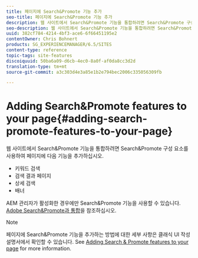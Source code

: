 ```yaml
---
title: 페이지에 Search&Promote 기능 추가
seo-title: 페이지에 Search&Promote 기능 추가
description: 웹 사이트에서 Search&Promote 기능을 통합하려면 Search&Promote 구성 요소를 사용하여 페이지에 키워드 검색, 검색 결과 페이지, 상세 검색 및 배너 기능을 추가하십시오.
seo-description: 웹 사이트에서 Search&Promote 기능을 통합하려면 Search&Promote 구성 요소를 사용하여 페이지에 키워드 검색, 검색 결과 페이지, 상세 검색 및 배너 기능을 추가하십시오.
uuid: 382cf784-4214-4bf3-ace6-6f66451195e2
contentOwner: Chris Bohnert
products: SG_EXPERIENCEMANAGER/6.5/SITES
content-type: reference
topic-tags: site-features
discoiquuid: 50ba6a09-d6cb-4ec0-8a0f-af0da8cc3d2d
translation-type: tm+mt
source-git-commit: a3c303d4e3a85e1b2e794bec2006c335056309fb

---
```



# Adding Search&amp;Promote features to your page{#adding-search-promote-features-to-your-page}

웹 사이트에서 Search&amp;Promote 기능을 통합하려면 Search&amp;Promote 구성 요소를 사용하여 페이지에 다음 기능을 추가하십시오.

* 키워드 검색
* 검색 결과 페이지
* 상세 검색
* 배너

AEM 관리자가 활성화한 경우에만 Search&amp;Promote 기능을 사용할 수 있습니다. [Adobe Search&amp;Promote과 통합](/help/sites-administering/search-and-promote.md)을 참조하십시오.

>[!NOTE]
>
>페이지에 Search&amp;Promote 기능을 추가하는 방법에 대한 세부 사항은 클래식 UI 작성 설명서에서 확인할 수 있습니다. See [Adding Search &amp; Promote features to your page](/help/sites-classic-ui-authoring/classic-feature-search-promote.md) for more information.

